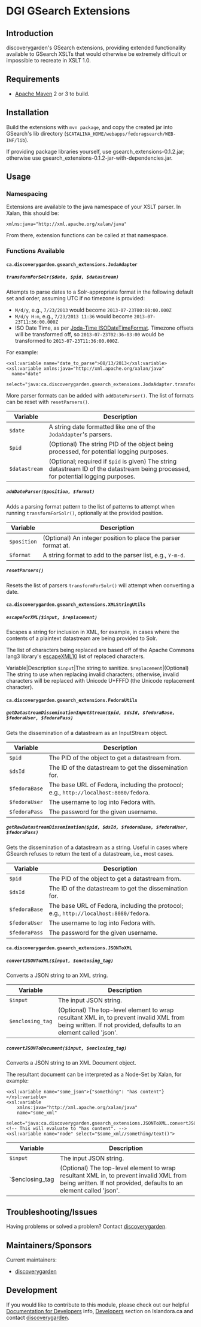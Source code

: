 # DGI GSearch Extensions

## Introduction

discoverygarden's GSearch extensions, providing extended functionality available to GSearch XSLTs that would otherwise be extremely difficult or impossible to recreate in XSLT 1.0.

## Requirements

* [Apache Maven](https://maven.apache.org) 2 or 3 to build.

## Installation

Build the extensions with `mvn package`, and copy the created jar into GSearch's lib directory (`$CATALINA_HOME/webapps/fedoragsearch/WEB-INF/lib`).

If providing package libraries yourself, use gsearch_extensions-0.1.2.jar; otherwise use gsearch_extensions-0.1.2-jar-with-dependencies.jar.

## Usage

### Namespacing

Extensions are available to the java namespace of your XSLT parser. In Xalan, this should be:

`xmlns:java="http://xml.apache.org/xalan/java"`

From there, extension functions can be called at that namespace.

### Functions Available

#### `ca.discoverygarden.gsearch_extensions.JodaAdapter`

##### `transformForSolr($date, $pid, $datastream)`

Attempts to parse dates to a Solr-appropriate format in the following default set and order, assuming UTC if no timezone is provided:

* `M/d/y`, e.g., `7/23/2013` would become `2013-07-23T00:00:00.000Z`
* `M/d/y H:m`, e.g., `7/23/2013 11:36` would become `2013-07-23T11:36:00.000Z`
* ISO Date Time, as per [Joda-Time ISODateTimeFormat](http://joda-time.sourceforge.net/apidocs/org/joda/time/format/ISODateTimeFormat.html#dateTimeParser%28%29). Timezone offsets will be transformed off, so `2013-07-23T02:36-03:00` would be transformed to `2013-07-23T11:36:00.000Z`.

For example:

```
<xsl:variable name="date_to_parse">08/13/2013</xsl:variable>
<xsl:variable xmlns:java="http://xml.apache.org/xalan/java"
  name="date"
  select="java:ca.discoverygarden.gsearch_extensions.JodaAdapter.transformForSolr($date_to_parse)"/>
```

More parser formats can be added with `addDateParser()`. The list of formats can be reset with `resetParsers()`.

Variable|Description
--------|-----------
`$date`|A string date formatted like one of the `JodaAdapter`'s parsers.
`$pid`|(Optional) The string PID of the object being processed, for potential logging purposes.
`$datastream`|(Optional; required if `$pid` is given) The string datastream ID of the datastream being processed, for potential logging purposes.

##### `addDateParser($position, $format)`

Adds a parsing format pattern to the list of patterns to attempt when running `transformForSolr()`, optionally at the provided position.

Variable|Description
--------|-----------
`$position`|(Optional) An integer position to place the parser format at.
`$format`|A string format to add to the parser list, e.g., `Y-m-d`.

##### `resetParsers()`

Resets the list of parsers `transformForSolr()` will attempt when converting a date.

#### `ca.discoverygarden.gsearch_extensions.XMLStringUtils`

##### `escapeForXML($input, $replacement)`

Escapes a string for inclusion in XML, for example, in cases where the contents of a plaintext datastream are being provided to Solr.

The list of characters being replaced are based off of the Apache Commons lang3 library's [escapeXML10](https://commons.apache.org/proper/commons-lang/javadocs/api-3.5/org/apache/commons/lang3/StringEscapeUtils.html#escapeXml10-java.lang.String-) list of replaced characters.

Variable|Description
`$input`|The string to sanitize.
`$replacement`|(Optional) The string to use when replacing invalid characters; otherwise, invalid characters will be replaced with Unicode U+FFFD (the Unicode replacement character).

#### `ca.discoverygarden.gsearch_extensions.FedoraUtils`

##### `getDatastreamDisseminationInputStream($pid, $dsId, $fedoraBase, $fedoraUser, $fedoraPass)`

Gets the dissemination of a datastream as an InputStream object.

Variable|Description
--------|-----------
`$pid`|The PID of the object to get a datastream from.
`$dsId`|The ID of the datastream to get the dissemination for.
`$fedoraBase`|The base URL of Fedora, including the protocol; e.g., `http://localhost:8080/fedora`.
`$fedoraUser`|The username to log into Fedora with.
`$fedoraPass`|The password for the given username.

##### `getRawDatastreamDissemination($pid, $dsId, $fedoraBase, $fedoraUser, $fedoraPass)`

Gets the dissemination of a datastream as a string. Useful in cases where GSearch refuses to return the text of a datastream, i.e., most cases.

Variable|Description
--------|-----------
`$pid`|The PID of the object to get a datastream from.
`$dsId`|The ID of the datastream to get the dissemination for.
`$fedoraBase`|The base URL of Fedora, including the protocol; e.g., `http://localhost:8080/fedora`.
`$fedoraUser`|The username to log into Fedora with.
`$fedoraPass`|The password for the given username.

#### `ca.discoverygarden.gsearch_extensions.JSONToXML`

##### `convertJSONToXML($input, $enclosing_tag)`

Converts a JSON string to an XML string.

Variable|Description
--------|-----------
`$input`|The input JSON string.
`$enclosing_tag`|(Optional) The top-level element to wrap resultant XML in, to prevent invalid XML from being written. If not provided, defaults to an element called 'json'.

##### `convertJSONToDocument($input, $enclosing_tag)`

Converts a JSON string to an XML Document object.

The resultant document can be interpreted as a Node-Set by Xalan, for example:

```
<xsl:variable name="some_json">{"something": "has content"}</xsl:variable>
<xsl:variable
    xmlns:java="http://xml.apache.org/xalan/java"
    name="some_xml"
    select="java:ca.discoverygarden.gsearch_extensions.JSONToXML.convertJSONToDocument($some_json)"/>
<!-- This will evaluate to "has content". -->
<xsl:variable name="node" select="$some_xml//something/text()">
```

Variable|Description
--------|-----------
`$input`|The input JSON string.
`$enclosing_tag|(Optional) The top-level element to wrap resultant XML in, to prevent invalid XML from being written. If not provided, defaults to an element called 'json'.

## Troubleshooting/Issues

Having problems or solved a problem? Contact [discoverygarden](http://support.discoverygarden.ca).

## Maintainers/Sponsors

Current maintainers:

* [discoverygarden](http://www.discoverygarden.ca)

## Development

If you would like to contribute to this module, please check out our helpful
[Documentation for Developers](https://github.com/Islandora/islandora/wiki#wiki-documentation-for-developers)
info, [Developers](http://islandora.ca/developers) section on Islandora.ca and
contact [discoverygarden](http://support.discoverygarden.ca).

